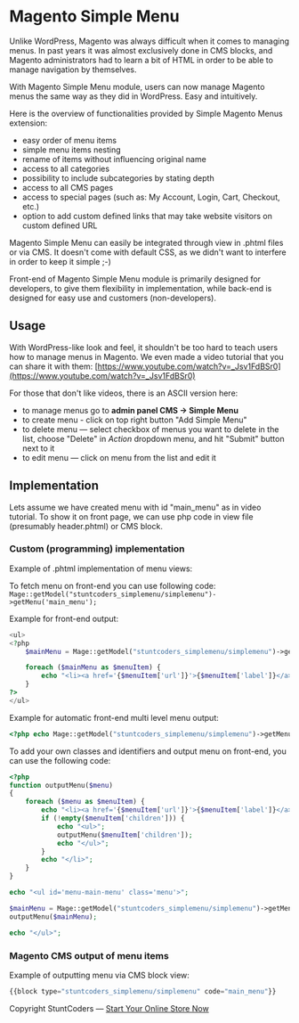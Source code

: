 # Magento Simple Menu #

Unlike WordPress, Magento was always difficult when it comes to managing menus. In past years it was almost exclusively done in CMS blocks, and Magento administrators had to learn a bit of HTML in order to be able to manage navigation by themselves.

With Magento Simple Menu module, users can now manage Magento menus the same way as they did in WordPress. Easy and intuitively.

Here is the overview of functionalities provided by Simple Magento Menus extension:
* easy order of menu items
* simple menu items nesting
* rename of items without influencing original name
* access to all categories
* possibility to include subcategories by stating depth
* access to all CMS pages
* access to special pages (such as: My Account, Login, Cart, Checkout, etc.)
* option to add custom defined links that may take website visitors on custom defined URL

Magento Simple Menu can easily be integrated through view in .phtml files or via CMS. It doesn't come with default CSS, as we didn't want to interfere in order to keep it simple ;-)

Front-end of Magento Simple Menu module is primarily designed for developers, to give them flexibility in implementation, while back-end is designed for easy use and customers (non-developers).


## Usage ##

With WordPress-like look and feel, it shouldn't be too hard to teach users how to manage menus in Magento. We even made a video tutorial that you can share it with them: [https://www.youtube.com/watch?v=_Jsv1FdBSr0](https://www.youtube.com/watch?v=_Jsv1FdBSr0)

For those that don't like videos, there is an ASCII version here:
* to manage menus go to **admin panel CMS -> Simple Menu**
* to create menu - click on top right button "Add Simple Menu"
* to delete menu — select checkbox of menus you want to delete in the list, choose "Delete" in *Action* dropdown menu, and hit "Submit" button next to it
* to edit menu — click on menu from the list and edit it


## Implementation ##

Lets assume we have created menu with id "main_menu" as in video tutorial. To show it on front page, we can use php code in view file (presumably header.phtml) or CMS block.

### Custom (programming) implementation ###
Example of .phtml implementation of menu views:

To fetch menu on front-end you can use following code: `Mage::getModel("stuntcoders_simplemenu/simplemenu")->getMenu('main_menu');`

Example for front-end output:
```php
<ul>
<?php
	$mainMenu = Mage::getModel("stuntcoders_simplemenu/simplemenu")->getMenu('main_menu');

	foreach ($mainMenu as $menuItem) {
		echo "<li><a href='{$menuItem['url']}'>{$menuItem['label']}</a></li>";
	}
?>
</ul>
```

Example for automatic front-end multi level menu output:
```php
<?php echo Mage::getModel("stuntcoders_simplemenu/simplemenu")->getMenu('main_menu'); ?>
```

To add your own classes and identifiers and output menu on front-end, you can use the following code:
```php
<?php 
function outputMenu($menu)
{
    foreach ($menu as $menuItem) {
        echo "<li><a href='{$menuItem['url']}'>{$menuItem['label']}</a>";
        if (!empty($menuItem['children'])) {
            echo "<ul>";
            outputMenu($menuItem['children']);
            echo "</ul>";
        }
        echo "</li>";
    }
}

echo "<ul id='menu-main-menu' class='menu'>";

$mainMenu = Mage::getModel("stuntcoders_simplemenu/simplemenu")->getMenu('main_menu');;
outputMenu($mainMenu);

echo "</ul>";
```

### Magento CMS output of menu items ###
Example of outputting menu via CMS block view:
```php
{{block type="stuntcoders_simplemenu/simplemenu" code="main_menu"}}
```

Copyright StuntCoders — [Start Your Online Store Now](http://stuntcoders.com/)
